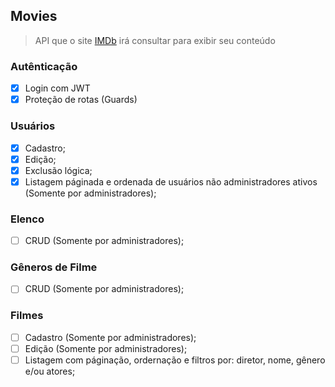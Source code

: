 ## Movies
> API que o site [IMDb](https://www.imdb.com/) irá consultar para exibir seu conteúdo

### Autênticação
- [x] Login com JWT
- [x] Proteção de rotas (Guards)

### Usuários
- [x] Cadastro;
- [x] Edição;
- [x] Exclusão lógica;
- [x] Listagem páginada e ordenada de usuários não administradores ativos (Somente por administradores);

### Elenco
- [ ] CRUD (Somente por administradores);

### Gêneros de Filme
- [ ] CRUD (Somente por administradores);

### Filmes
- [ ] Cadastro (Somente por administradores);
- [ ] Edição (Somente por administradores);
- [ ] Listagem com páginação, ordernação e filtros por: diretor, nome, gênero e/ou atores;
